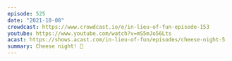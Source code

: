 ```yaml
---
episode: 525
date: "2021-10-08"
crowdcast: https://www.crowdcast.io/e/in-lieu-of-fun-episode-153
youtube: https://www.youtube.com/watch?v=mS5mJo56Lts
acast: https://shows.acast.com/in-lieu-of-fun/episodes/cheese-night-5
summary: Cheese night! 🧀
---
```

